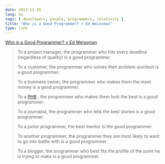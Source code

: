 ```yaml
---
date: 2013-12-28
lang: en
tags: [ developers, people, programmers, relativity ]
title: "Who is a Good Programmer? « Ed Weissman"
type: link
---
```


[Who is a Good Programmer? « Ed
Weissman](http://edweissman.wordpress.com/2013/03/24/who-is-a-good-programmer/)

> To a project manager, the programmer who hits every deadline
> (regardless of quality) is a good programmer.
>
> To a customer, the programmer who solves their problem quickest is a
> good programmer.
>
> To a business owner, the programmer who makes them the most money is a
> good programmer.
>
> To a [PHB](http://en.wikipedia.org/wiki/Pointy-haired_Boss) , the
> programmer who makes them look the best is a good programmer.
>
> To a journalist, the programmer who tells the best stories is a good
> programmer.
>
> To a junior programmer, the best mentor is the good programmer.
>
> To another programmer, the programmer they are most likely to want to
> go into battle with is a good programmer.
>
> To a blogger, the programmer who best fits the profile of the point he
> is trying to make is a good programmer.

